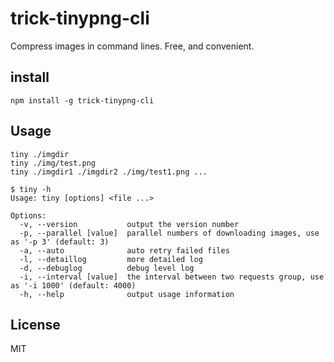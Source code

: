 # trick-tinypng-cli

Compress images in command lines. Free, and convenient.

## install
```
npm install -g trick-tinypng-cli
```

## Usage
```
tiny ./imgdir
tiny ./img/test.png
tiny ./imgdir1 ./imgdir2 ./img/test1.png ...
```
```
$ tiny -h
Usage: tiny [options] <file ...>

Options:
  -v, --version           output the version number
  -p, --parallel [value]  parallel numbers of downloading images, use as '-p 3' (default: 3)
  -a, --auto              auto retry failed files
  -l, --detaillog         more detailed log
  -d, --debuglog          debug level log
  -i, --interval [value]  the interval between two requests group, use as '-i 1000' (default: 4000)
  -h, --help              output usage information
```

## License
MIT